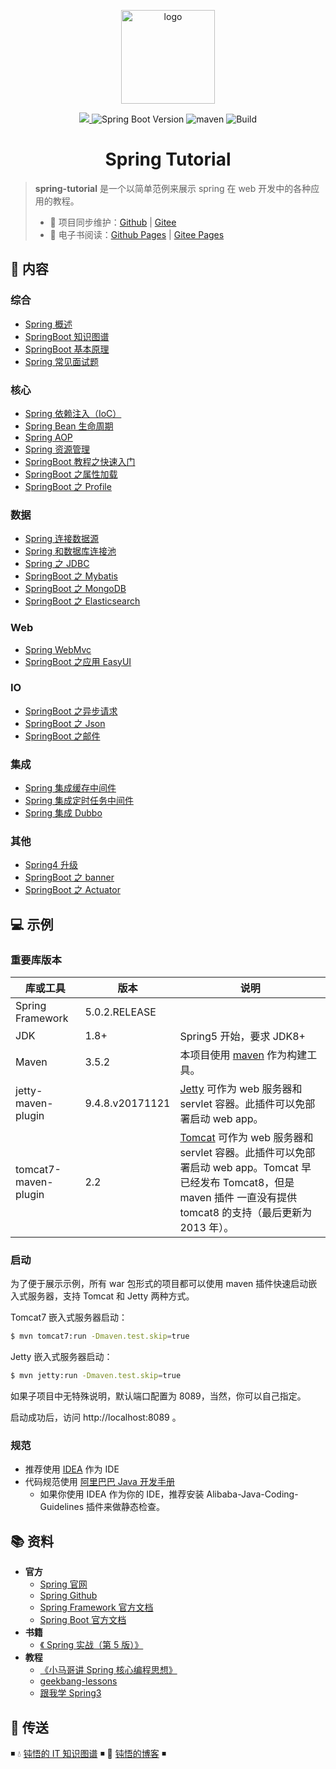 <p align="center">
    <a href="https://dunwu.github.io/spring-framework/" target="_blank" rel="noopener noreferrer">
        <img src="https://raw.githubusercontent.com/dunwu/images/dev/common/dunwu-logo-200.png" alt="logo" width="150px"/>
    </a>
</p>

<p align="center">
    <a href="https://creativecommons.org/licenses/by-sa/4.0/" target="_blank" rel="noopener noreferrer">
        <img src="https://badgen.net/github/license/dunwu/spring-tutorial">
    </a>
    <img alt="Spring Boot Version" src="https://img.shields.io/badge/spring-5.0.2.RELEASE-blue">
    <img src="https://img.shields.io/badge/maven-v3.6.0-blue" alt="maven">
    <img alt="Build" src="https://api.travis-ci.com/dunwu/spring-tutorial.svg?branch=master">
</p>

<h1 align="center">Spring Tutorial</h1>

> **spring-tutorial** 是一个以简单范例来展示 spring 在 web 开发中的各种应用的教程。
>
> - 🔁 项目同步维护：[Github](https://github.com/dunwu/spring-tutorial/) | [Gitee](https://gitee.com/turnon/spring-tutorial/)
> - 📖 电子书阅读：[Github Pages](https://dunwu.github.io/spring-tutorial/) | [Gitee Pages](http://turnon.gitee.io/spring-tutorial/)

## 📖 内容

### 综合

- [Spring 概述](docs/01.Java/13.框架/01.Spring/00.Spring综合/01.Spring概述.md)
- [SpringBoot 知识图谱](docs/01.Java/13.框架/01.Spring/00.Spring综合/21.SpringBoot知识图谱.md)
- [SpringBoot 基本原理](docs/01.Java/13.框架/01.Spring/00.Spring综合/22.SpringBoot基本原理.md)
- [Spring 常见面试题](docs/01.Java/13.框架/01.Spring/00.Spring综合/99.Spring常见面试题.md)

### 核心

- [Spring 依赖注入（IoC）](docs/01.Java/13.框架/01.Spring/01.Spring核心/01.Spring依赖注入.md)
- [Spring Bean 生命周期](docs/01.Java/13.框架/01.Spring/01.Spring核心/02.Spring生命周期.md)
- [Spring AOP](docs/01.Java/13.框架/01.Spring/01.Spring核心/03.SpringAop.md)
- [Spring 资源管理](docs/01.Java/13.框架/01.Spring/01.Spring核心/04.Spring资源管理.md)
- [SpringBoot 教程之快速入门](docs/01.Java/13.框架/01.Spring/01.Spring核心/21.SpringBoot之快速入门.md)
- [SpringBoot 之属性加载](docs/01.Java/13.框架/01.Spring/01.Spring核心/22.SpringBoot之属性加载.md)
- [SpringBoot 之 Profile](docs/01.Java/13.框架/01.Spring/01.Spring核心/23.SpringBoot之Profile.md)

### 数据

- [Spring 连接数据源](docs/01.Java/13.框架/01.Spring/02.Spring数据/01.Spring连接数据源.md)
- [Spring 和数据库连接池](docs/01.Java/13.框架/01.Spring/02.Spring数据/02.Spring和数据库连接池.md)
- [Spring 之 JDBC](docs/01.Java/13.框架/01.Spring/02.Spring数据/03.Spring之JDBC.md)
- [SpringBoot 之 Mybatis](docs/01.Java/13.框架/01.Spring/02.Spring数据/22.SpringBoot之Mybatis.md)
- [SpringBoot 之 MongoDB](docs/01.Java/13.框架/01.Spring/02.Spring数据/23.SpringBoot之MongoDB.md)
- [SpringBoot 之 Elasticsearch](docs/01.Java/13.框架/01.Spring/02.Spring数据/24.SpringBoot之Elasticsearch.md)

### Web

- [Spring WebMvc](docs/01.Java/13.框架/01.Spring/03.SpringWeb/01.SpringWebMvc.md)
- [SpringBoot 之应用 EasyUI](docs/01.Java/13.框架/01.Spring/03.SpringWeb/21.SpringBoot之应用EasyUI.md)

### IO

- [SpringBoot 之异步请求](docs/01.Java/13.框架/01.Spring/04.SpringIO/01.SpringBoot之异步请求.md)
- [SpringBoot 之 Json](docs/01.Java/13.框架/01.Spring/04.SpringIO/02.SpringBoot之Json.md)
- [SpringBoot 之邮件](docs/01.Java/13.框架/01.Spring/04.SpringIO/03.SpringBoot之邮件.md)

### 集成

- [Spring 集成缓存中间件](docs/01.Java/13.框架/01.Spring/05.Spring集成/01.Spring集成缓存.md)
- [Spring 集成定时任务中间件](docs/01.Java/13.框架/01.Spring/05.Spring集成/02.Spring集成调度器.md)
- [Spring 集成 Dubbo](docs/01.Java/13.框架/01.Spring/05.Spring集成/03.Spring集成Dubbo.md)

### 其他

- [Spring4 升级](docs/01.Java/13.框架/01.Spring/99.Spring其他/01.Spring4升级.md)
- [SpringBoot 之 banner](docs/01.Java/13.框架/01.Spring/99.Spring其他/21.SpringBoot之banner.md)
- [SpringBoot 之 Actuator](docs/01.Java/13.框架/01.Spring/99.Spring其他/22.SpringBoot之Actuator.md)

## 💻 示例

### 重要库版本

| 库或工具             | 版本            | 说明                                                                                                                                                                                                          |
| -------------------- | --------------- | ------------------------------------------------------------------------------------------------------------------------------------------------------------------------------------------------------------- |
| Spring Framework     | 5.0.2.RELEASE   |                                                                                                                                                                                                               |
| JDK                  | 1.8+            | Spring5 开始，要求 JDK8+                                                                                                                                                                                      |
| Maven                | 3.5.2           | 本项目使用 [maven](https://maven.apache.org/index.html) 作为构建工具。                                                                                                                                        |
| jetty-maven-plugin   | 9.4.8.v20171121 | [Jetty](http://www.eclipse.org/jetty/) 可作为 web 服务器和 servlet 容器。此插件可以免部署启动 web app。                                                                                                       |
| tomcat7-maven-plugin | 2.2             | [Tomcat](https://tomcat.apache.org/index.html) 可作为 web 服务器和 servlet 容器。此插件可以免部署启动 web app。Tomcat 早已经发布 Tomcat8，但是 maven 插件 一直没有提供 tomcat8 的支持（最后更新为 2013 年）。 |

### 启动

为了便于展示示例，所有 war 包形式的项目都可以使用 maven 插件快速启动嵌入式服务器，支持 Tomcat 和 Jetty 两种方式。

Tomcat7 嵌入式服务器启动：

```bash
$ mvn tomcat7:run -Dmaven.test.skip=true
```

Jetty 嵌入式服务器启动：

```bash
$ mvn jetty:run -Dmaven.test.skip=true
```

如果子项目中无特殊说明，默认端口配置为 8089，当然，你可以自己指定。

启动成功后，访问 http://localhost:8089 。

### 规范

- 推荐使用 [IDEA](https://www.jetbrains.com/idea/) 作为 IDE
- 代码规范使用 [阿里巴巴 Java 开发手册](https://github.com/alibaba/p3c)
  - 如果你使用 IDEA 作为你的 IDE，推荐安装 Alibaba-Java-Coding-Guidelines 插件来做静态检查。

## 📚 资料

- **官方**
  - [Spring 官网](https://spring.io/)
  - [Spring Github](https://github.com/spring-projects/spring-framework)
  - [Spring Framework 官方文档](https://docs.spring.io/spring-framework/docs/current/spring-framework-reference/index.html)
  - [Spring Boot 官方文档](https://docs.spring.io/spring-boot/docs/current/reference/html/data.html)
- **书籍**
  - [《 Spring 实战（第 5 版）》](https://book.douban.com/subject/34949443/)
- **教程**
  - [《小马哥讲 Spring 核心编程思想》](https://time.geekbang.org/course/intro/265)
  - [geekbang-lessons](https://github.com/geektime-geekbang/geekbang-lessons)
  - [跟我学 Spring3](http://jinnianshilongnian.iteye.com/blog/1482071)

## 🚪 传送

◾ 💧 [钝悟的 IT 知识图谱](https://dunwu.github.io/waterdrop/) ◾ 🎯 [钝悟的博客](https://dunwu.github.io/blog/) ◾
